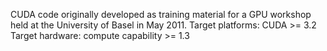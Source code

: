 CUDA code originally developed as training material for a GPU workshop held at the University of Basel in May 2011.
Target platforms: CUDA >= 3.2
Target hardware: compute capability >= 1.3

